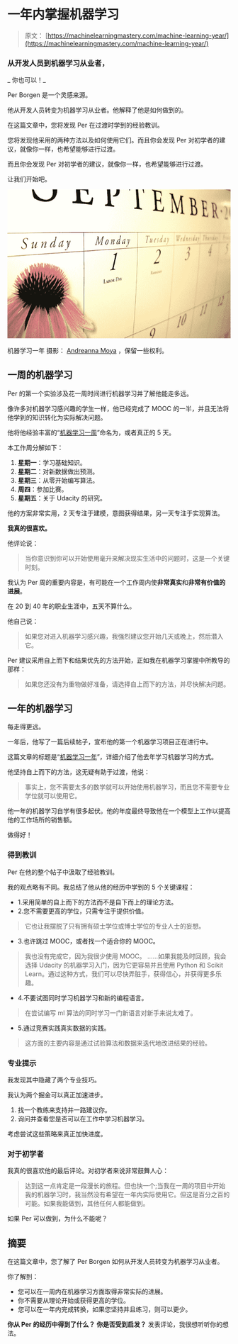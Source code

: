 # 一年内掌握机器学习

> 原文： [https://machinelearningmastery.com/machine-learning-year/](https://machinelearningmastery.com/machine-learning-year/)

### 从开发人员到机器学习从业者，
_ 你也可以！_

Per Borgen 是一个灵感来源。

他从开发人员转变为机器学习从业者。他解释了他是如何做到的。

在这篇文章中，您将发现 Per 在过渡时学到的经验教训。

您将发现他采用的两种方法以及如何使用它们。而且你会发现 Per 对初学者的建议，就像你一样，也希望能够进行过渡。

而且你会发现 Per 对初学者的建议，就像你一样，也希望能够进行过渡。

让我们开始吧。

![Machine Learning In A Year](img/9253594af8e6bcfae00c1c1975a01d49.jpg)

机器学习一年
摄影： [Andreanna Moya](https://www.flickr.com/photos/andreanna/2837855969/) ，保留一些权利。

## 一周的机器学习

Per 的第一个实验涉及花一周时间进行机器学习并了解他能走多远。

像许多对机器学习感兴趣的学生一样，他已经完成了 MOOC 的一半，并且无法将他学到的知识转化为实际解决问题。

他将他经验丰富的“[机器学习一周](https://medium.com/learning-new-stuff/machine-learning-in-a-week-a0da25d59850)”命名为，或者真正的 5 天。

本工作周分解如下：

1.  **星期一**：学习基础知识。
2.  **星期二**：对新数据做出预测。
3.  **星期三**：从零开始编写算法。
4.  **周四**：参加比赛。
5.  **星期五**：关于 Udacity 的研究。

他的方案非常实用，2 天专注于建模，意图获得结果，另一天专注于实现算法。

**我真的很喜欢。**

他评论说：

> 当你意识到你可以开始使用毫升来解决现实生活中的问题时，这是一个关键时刻。

我认为 Per 周的重要内容是，有可能在一个工作周内使**非常真实**和**非常有价值的进展**。

在 20 到 40 年的职业生涯中，五天不算什么。

他自己说：

> 如果您对进入机器学习感兴趣，我强烈建议您开始几天或晚上，然后潜入它。

Per 建议采用自上而下和结果优先的方法开始，正如我在机器学习掌握中所教导的那样：

> 如果您还没有为重物做好准备，请选择自上而下的方法，并尽快解决问题。

## 一年的机器学习

每走得更远。

一年后，他写了一篇后续帖子，宣布他的第一个机器学习项目正在进行中。

这篇文章的标题是“[机器学习一年](https://medium.com/learning-new-stuff/machine-learning-in-a-year-cdb0b0ebd29c)”，详细介绍了他去年学习机器学习的方式。

他坚持自上而下的方法，这无疑有助于过渡，他说：

> 事实上，您不需要太多的数学就可以开始使用机器学习，而且您不需要专业学位就可以使用它。

他一年的机器学习自学有很多起伏。他的年度最终导致他在一个模型上工作以提高他的工作场所的销售额。

做得好！

### 得到教训

Per 在他的整个帖子中汲取了经验教训。

我的观点略有不同。我总结了他从他的经历中学到的 5 个关键课程：

*   1.采用简单的自上而下的方法而不是自下而上的理论方法。
*   2.您不需要更高的学位，只需专注于提供价值。

> 它也让我摆脱了只有拥有硕士学位或博士学位的专业人士的妄想。

*   3.也许跳过 MOOC，或者找一个适合你的 MOOC。

> 我也没有完成它，因为我很少使用 MOOC。 ......如果我能及时回顾，我会选择 Udacity 的机器学习入门，因为它更容易并且使用 Python 和 Scikit Learn。通过这种方式，我们可以尽快弄脏手，获得信心，并获得更多乐趣。

*   4.不要试图同时学习机器学习和新的编程语言。

> 在尝试编写 ml 算法的同时学习一门新语言对新手来说太难了。

*   5.通过竞赛实践真实数据的实践。

> 这方面的主要内容是通过试验算法和数据来迭代地改进结果的经验。

### 专业提示

我发现其中隐藏了两个专业技巧。

我认为两个掘金可以真正加速进步。

1.  找一个教练来支持并一路建议你。
2.  询问并查看您是否可以在工作中学习机器学习。

考虑尝试这些策略来真正加快进度。

### 对于初学者

我真的很喜欢他的最后评论。对初学者来说非常鼓舞人心：

> 达到这一点肯定是一段漫长的旅程。但也快一个;当我在一周的项目中开始我的机器学习时，我当然没有希望在一年内实际使用它。但这是百分之百的可能。如果我能做到，其他任何人都能做到。

如果 Per 可以做到，为什么不能呢？

## 摘要

在这篇文章中，您了解了 Per Borgen 如何从开发人员转变为机器学习从业者。

你了解到：

*   您可以在一周内在机器学习方面取得非常实际的进展。
*   你不需要从理论开始或获得更高的学位。
*   您可以在一年内完成转换，如果您坚持并且练习，则可以更少。

**你从 Per 的经历中得到了什么？**
**你是否受到启发？**
发表评论，我很想听听你的想法。